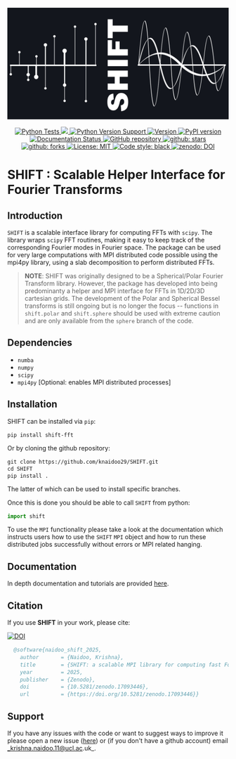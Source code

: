 ![biglogo](https://raw.githubusercontent.com/knaidoo29/SHIFT/main/docs/source/_static/SHIFT_logo_large_github.jpg)

<p align="center">
    <a href="https://github.com/knaidoo29/SHIFT/actions/workflows/tests.yml">
    <img src="https://github.com/knaidoo29/SHIFT/actions/workflows/tests.yml/badge.svg" alt="Python Tests">
    </a>
    <a href="https://codecov.io/gh/knaidoo29/SHIFT" > 
    <img src="https://codecov.io/gh/knaidoo29/SHIFT/graph/badge.svg?token=HX4OB31MS3"/> 
    </a>
    <a href="https://img.shields.io/badge/Python-3.8%20|%203.9%20|%203.10%20|%203.11%20|%203.12-blue">
    <img src="https://img.shields.io/badge/Python-3.8%20|%203.9%20|%203.10%20|%203.11%20|%203.12-blue" alt="Python Version Support">
    </a>
    <a href="https://img.shields.io/github/v/release/knaidoo29/SHIFT">  
    <img src="https://img.shields.io/github/v/release/knaidoo29/SHIFT" alt="Version">
    </a>
    <a href="https://pypi.org/project/shift-fft/">
    <img src="https://img.shields.io/pypi/v/shift-fft.svg" alt="PyPI version">
    </a>
    <a href="https://shift.readthedocs.io/en/latest/">
    <img src="https://readthedocs.org/projects/shift/badge/?version=latest" alt="Documentation Status">
    </a>
    <a href="https://github.com/knaidoo29/SHIFT">
    <img src="https://img.shields.io/badge/GitHub-repo-blue?logo=github" alt="GitHub repository">
    </a>
    <a href="https://img.shields.io/github/stars/knaidoo29/shift">
    <img src="https://img.shields.io/github/stars/knaidoo29/shift" alt="github: stars">
    </a>
    <a href="https://img.shields.io/github/stars/knaidoo29/shift">
    <img src="https://img.shields.io/github/forks/knaidoo29/shift" alt="github: forks">
    </a>
    <a href="https://opensource.org/licenses/MIT">
    <img src="https://img.shields.io/badge/License-MIT-yellow.svg" alt="License: MIT">
    </a>
    <a href="https://github.com/psf/black">
    <img src="https://img.shields.io/badge/code%20style-black-000000.svg" alt="Code style: black">
    </a>
    <a href="https://doi.org/10.5281/zenodo.17093446">
    <img src="https://zenodo.org/badge/DOI/10.5281/zenodo.17093446.svg" alt="zenodo: DOI">
    </a>
</p>

# SHIFT : Scalable Helper Interface for Fourier Transforms

## Introduction

`SHIFT` is a scalable interface library for computing FFTs with `scipy`. The library wraps `scipy` FFT routines, making it easy to keep track of the corresponding Fourier modes in Fourier space. The package can be used for very large computations with MPI distributed code possible using the mpi4py library, using a slab decomposition to perform distributed FFTs.

> **NOTE**: SHIFT was originally designed to be a Spherical/Polar Fourier Transform library. However, the package has developed into being predominanty a helper and MPI interface for FFTs in 1D/2D/3D cartesian grids. The development of the Polar and Spherical Bessel transforms is still ongoing but is no longer the focus -- functions in `shift.polar` and `shift.sphere` should be used with extreme caution and are only available from the `sphere` branch of the code.

## Dependencies

* `numba`
* `numpy`
* `scipy`
* `mpi4py` [Optional: enables MPI distributed processes]

## Installation

SHIFT can be installed via `pip`:

```
pip install shift-fft
```

Or by cloning the github repository:

```
git clone https://github.com/knaidoo29/SHIFT.git
cd SHIFT
pip install .
```

The latter of which can be used to install specific branches. 

Once this is done you should be able to call `SHIFT` from python:

```python
import shift
```

To use the `MPI` functionality please take a look at the documentation which instructs users how to use the `SHIFT` `MPI` object and how to run these distributed jobs successfully without errors or MPI related hanging.

## Documentation

In depth documentation and tutorials are provided [here](https://shift.readthedocs.io/).

## Citation

If you use **SHIFT** in your work, please cite:

[![DOI](https://zenodo.org/badge/DOI/10.5281/zenodo.17093446.svg)](https://doi.org/10.5281/zenodo.17093446)

```bibtex
  @software{naidoo_shift_2025,
    author       = {Naidoo, Krishna},
    title        = {SHIFT: a scalable MPI library for computing fast Fourier transforms in python},
    year         = 2025,
    publisher    = {Zenodo},
    doi          = {10.5281/zenodo.17093446},
    url          = {https://doi.org/10.5281/zenodo.17093446}}
```

## Support

If you have any issues with the code or want to suggest ways to improve it please open a new issue ([here](https://github.com/knaidoo29/SHIFT/issues))
or (if you don't have a github account) email _krishna.naidoo.11@ucl.ac.uk_.
